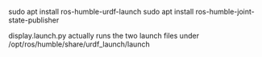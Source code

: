 sudo apt install ros-humble-urdf-launch
sudo apt install ros-humble-joint-state-publisher

display.launch.py actually runs the two launch files under /opt/ros/humble/share/urdf_launch/launch
